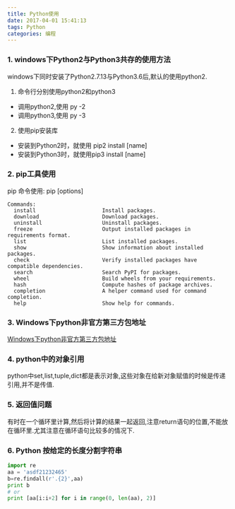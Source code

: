 ```yaml
---
title: Python使用
date: 2017-04-01 15:41:13
tags: Python
categories: 编程
---
```

### 1. windows下Python2与Python3共存的使用方法
windows下同时安装了Python2.7.13与Python3.6后,默认的使用python2.
1. 命令行分别使用python2和python3
- 调用python2,使用 py -2
- 调用python3,使用 py -3

2. 使用pip安装库
- 安装到Python2时，就使用 pip2 install [name]
- 安装到Python3时，就使用pip3 install [name]

### 2. pip工具使用
pip 命令使用:
  pip <command> [options]
```
Commands:
  install                     Install packages.
  download                    Download packages.
  uninstall                   Uninstall packages.
  freeze                      Output installed packages in requirements format.
  list                        List installed packages.
  show                        Show information about installed packages.
  check                       Verify installed packages have compatible dependencies.
  search                      Search PyPI for packages.
  wheel                       Build wheels from your requirements.
  hash                        Compute hashes of package archives.
  completion                  A helper command used for command completion.
  help                        Show help for commands.
```

### 3. Windows下python非官方第三方包地址
[Windows下python非官方第三方包地址](http://www.lfd.uci.edu/~gohlke/pythonlibs/#scipy)

### 4. python中的对象引用
python中set,list,tuple,dict都是表示对象,这些对象在给新对象赋值的时候是传递引用,并不是传值.

### 5. 返回值问题
有时在一个循环里计算,然后将计算的结果一起返回,注意return语句的位置,不能放在循环里.尤其注意在循环语句比较多的情况下.

### 6. Python 按给定的长度分割字符串
```python
import re
aa = 'asdf21232465'
b=re.findall(r'.{2}',aa)
print b
# or
print [aa[i:i+2] for i in range(0, len(aa), 2)]
```
